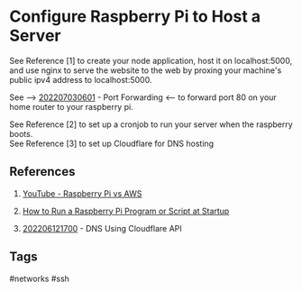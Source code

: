 # Configure Raspberry Pi to Host a Server

See Reference [1] to create your node application, host it on localhost:5000, and use nginx to serve the website to the web by proxing your machine's public ipv4 address to localhost:5000.  

See --> [202207030601](../202207030601) - Port Forwarding <-- to forward port 80 on your home router to your raspberry pi.


See Reference [2] to set up a cronjob to run your server when the raspberry boots.  
See Reference [3] to set up Cloudflare for DNS hosting  

## References
1. [YouTube - Raspberry Pi vs AWS](https://www.youtube.com/watch?v=QdHvS0D1zAI&t=337s)  


2. [How to Run a Raspberry Pi Program or Script at Startup](https://www.makeuseof.com/how-to-run-a-raspberry-pi-program-script-at-startup/)

3. [202206121700](../202206121700) - DNS Using Cloudflare API  

## Tags
#networks #ssh
